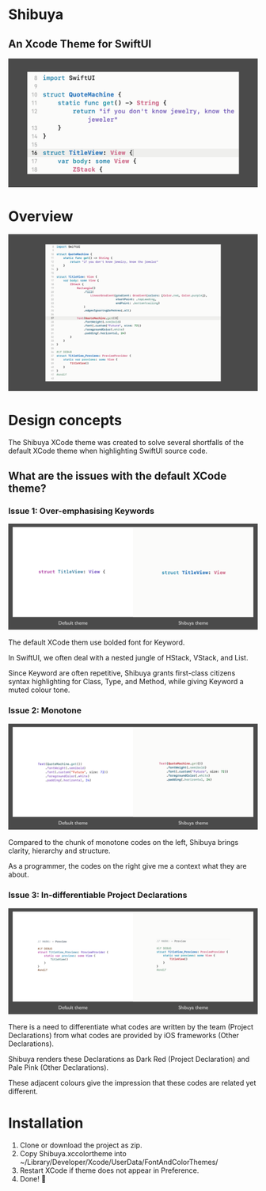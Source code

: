 # Shibuya
## An Xcode Theme for SwiftUI

![shibuya_000](./assets/shibuya-000_new.png)

# Overview

![shibuya_001](./assets/shibuya-001_new.png)

# Design concepts
The Shibuya XCode theme was created to solve several shortfalls of the default XCode theme when highlighting SwiftUI source code.

## What are the issues with the default XCode theme?

### Issue 1: Over-emphasising Keywords

![swiftui_001](./assets/swiftui-001.png)

The default XCode them use bolded font for Keyword.

In SwiftUI, we often deal with a nested jungle of HStack, VStack, and List.

Since Keyword are often repetitive, Shibuya grants first-class citizens syntax highlighting for Class, Type, and Method, while giving Keyword a muted colour tone.

### Issue 2: Monotone

![swiftui_002](./assets/swiftui-002.png)

Compared to the chunk of monotone codes on the left, Shibuya brings clarity, hierarchy and structure.

As a programmer, the codes on the right give me a context what they are about.

### Issue 3: In-differentiable Project Declarations

![swiftui_003](./assets/swiftui-003.png)

There is a need to differentiate what codes are written by the team (Project Declarations) from what codes are provided by iOS frameworks (Other Declarations).

Shibuya renders these Declarations as Dark Red (Project Declaration) and Pale Pink (Other Declarations).

These adjacent colours give the impression that these codes are related yet different.


# Installation

1. Clone or download the project as zip.
2. Copy Shibuya.xccolortheme into ~/Library/Developer/Xcode/UserData/FontAndColorThemes/
3. Restart XCode if theme does not appear in Preference.
4. Done! 🥂
